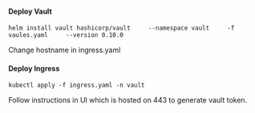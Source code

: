 
#### Deploy Vault

`helm install vault hashicorp/vault     --namespace vault     -f vaules.yaml     --version 0.10.0`

Change hostname in ingress.yaml

#### Deploy Ingress

`kubectl apply -f ingress.yaml -n vault`

Follow instructions in UI which is hosted on 443 to generate vault token.
